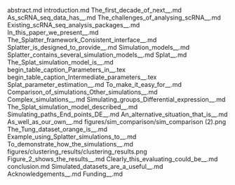 abstract.md
introduction.md
The_first_decade_of_next__.md
As_scRNA_seq_data_has__.md
The_challenges_of_analysing_scRNA__.md
Existing_scRNA_seq_analysis_packages__.md
In_this_paper_we_present__.md
The_Splatter_framework_Consistent_interface__.md
Splatter_is_designed_to_provide__.md
Simulation_models__.md
Splatter_contains_several_simulation_models__.md
Splat__.md
The_Splat_simulation_model_is__.md
begin_table_caption_Parameters_in__.tex
begin_table_caption_Intermediate_parameters__.tex
Splat_parameter_estimation__.md
To_make_it_easy_for__.md
Comparison_of_simulations_Other_simulations__.md
Complex_simulations__.md
Simulating_groups_Differential_expression__.md
The_Splat_simulation_model_described__.md
Simulating_paths_End_points_DE__.md
An_alternative_situation_that_is__.md
As_well_as_our_own__.md
figures/sim_comparison/sim_comparison (2).png
The_Tung_dataset_orange_is__.md
Example_using_Splatter_simulations_to__.md
To_demonstrate_how_the_simulations__.md
figures/clustering_results/clustering_results.png
Figure_2_shows_the_results__.md
Clearly_this_evaluating_could_be__.md
conclusion.md
Simulated_datasets_are_a_useful__.md
Acknowledgements__.md
Funding__.md